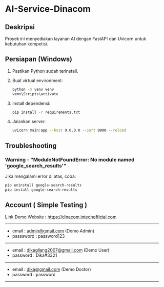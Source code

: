 # AI-Service-Dinacom

## Deskripsi
Proyek ini menyediakan layanan AI dengan FastAPI dan Uvicorn untuk kebutuhan kompetisi.

## Persiapan (Windows)

1. Pastikan Python sudah terinstall.
2. Buat virtual environment:
   ```bash
   python -m venv venv
   venv\Scripts\activate
   ```

3. Install dependensi:
   ```bash
   pip install -r requirements.txt
   ```

4. Jalankan server:
   ```bash
   uvicorn main:app --host 0.0.0.0 --port 8000 --reload
   ```

## Troubleshooting

### Warning - "ModuleNotFoundError: No module named 'google_search_results'"

Jika mengalami error di atas, coba:
```bash
pip uninstall google-search-results
pip install google-search-results
```

## Account ( Simple Testing )

Link Demo Website : https://dinacom.intechofficial.com

---
- email : admin@gmail.com (Demo Admin)
- passsword : password123
---
- email : dikagilang2007@gmail.com (Demo User)
- password : Dika#3321
---
- email : dika@gmail.com (Demo Doctor)
- password : password

---
